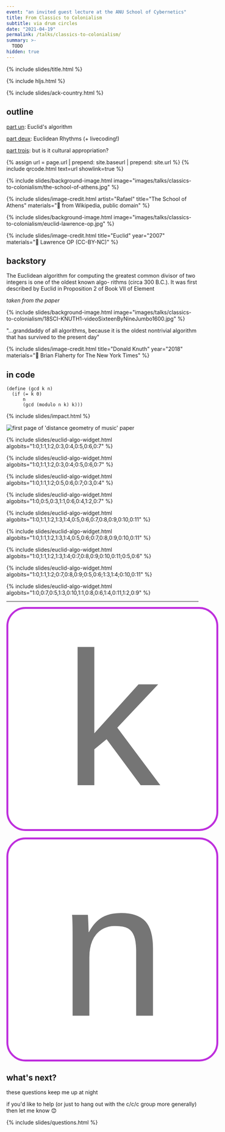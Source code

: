 ```yaml
---
event: "an invited guest lecture at the ANU School of Cybernetics"
title: From Classics to Colonialism
subtitle: via drum circles
date: "2021-04-19"
permalink: /talks/classics-to-colonialism/
summary: >-
  TODO
hidden: true
---
```


{% include slides/title.html %}

{% include hljs.html %}

{% include slides/ack-country.html %}

## outline

[part un](#part-1): Euclid's algorithm

[part deux](#part-2): Euclidean Rhythms (+ livecoding!)

[part trois](#part-3): but is it cultural appropriation?

{% assign url = page.url | prepend: site.baseurl | prepend: site.url %}
{% include qrcode.html text=url showlink=true %}

{% include slides/background-image.html image="images/talks/classics-to-colonialism/the-school-of-athens.jpg" %}

{% include slides/image-credit.html
   artist="Rafael"
   title="The School of Athens"
   materials="📸 from Wikipedia, public domain"
%}

{% include slides/background-image.html image="images/talks/classics-to-colonialism/euclid-lawrence-op.jpg" %}

{% include slides/image-credit.html
   title="Euclid"
   year="2007"
   materials="📸 Lawrence OP (CC-BY-NC)"
%}


## backstory

The Euclidean algorithm for computing the greatest common divisor of two
integers is one of the oldest known algo- rithms (circa 300 B.C.). It was first
described by Euclid in Proposition 2 of Book VII of Element

_taken from the paper_

{% include slides/background-image.html image="images/talks/classics-to-colonialism/18SCI-KNUTH1-videoSixteenByNineJumbo1600.jpg" %}

"...granddaddy of all algorithms, because it is the oldest nontrivial algorithm
that has survived to the present day"

{% include slides/image-credit.html
   title="Donald Knuth"
   year="2018"
   materials="📸 Brian Flaherty for The New York Times"
%}

## in code

```extempore
(define (gcd k n)
  (if (= k 0)
      n
      (gcd (modulo n k) k)))
```

{% include slides/impact.html %}

<div class="stacked-paper">
<img src="{% link assets/images/talks/classics-to-colonialism/distance-geometry-of-music.jpg %}" alt="first page of 'distance geometry of music' paper">
</div>

<script src="{% link assets/js/euclidean-rhythm.js %}"></script>

<section id="euclidean-rhythm-example-1" data-auto-animate>

{% include slides/euclid-algo-widget.html algobits="1:0,1:1,1:2,0:3,0:4,0:5,0:6,0:7" %}

</section>

<section data-auto-animate>

{% include slides/euclid-algo-widget.html algobits="1:0,1:1,1:2,0:3,0:4;0:5,0:6,0:7" %}

</section>

<section data-auto-animate>

{% include slides/euclid-algo-widget.html algobits="1:0,1:1,1:2;0:5,0:6,0:7;0:3,0:4" %}

</section>

<section data-auto-animate>

{% include slides/euclid-algo-widget.html algobits="1:0,0:5,0:3,1:1,0:6,0:4,1:2,0:7" %}

</section>

<section id="euclidean-rhythm-example-2" data-auto-animate>

{% include slides/euclid-algo-widget.html algobits="1:0,1:1,1:2,1:3,1:4,0:5,0:6,0:7,0:8,0:9,0:10,0:11" %}

</section>

<section data-auto-animate>

{% include slides/euclid-algo-widget.html algobits="1:0,1:1,1:2,1:3,1:4,0:5,0:6;0:7,0:8,0:9,0:10,0:11" %}

</section>

<section data-auto-animate>

{% include slides/euclid-algo-widget.html algobits="1:0,1:1,1:2,1:3,1:4;0:7,0:8,0:9,0:10,0:11;0:5,0:6" %}

</section>

<section data-auto-animate>

{% include slides/euclid-algo-widget.html algobits="1:0,1:1,1:2;0:7,0:8,0:9;0:5,0:6;1:3,1:4;0:10,0:11" %}

</section>

<section data-auto-animate>

{% include slides/euclid-algo-widget.html algobits="1:0,0:7,0:5,1:3,0:10,1:1,0:8,0:6,1:4,0:11,1:2,0:9" %}

</section>

<hr class="center">

<style>
.bignumber-wrapper {
  width: 100%;
  display: flex;
  flex-wrap: wrap;
  justify-content: space-around;
}
.bignumber {
  font-size: 500px;
  width: 2ch;
  text-align: center;
  border: none;
}
.bignumber-wrapper input:placeholder-shown {
  border-radius: 0.1em;
  border: 5px solid #be2edd;
}
</style>

<div class="bignumber-wrapper">
<input class="bignumber"  inputmode="numeric" pattern="[0-9]*" type="text" placeholder="k">&nbsp;<input class="bignumber"  inputmode="numeric" pattern="[0-9]*" type="text" placeholder="n">
</div>

## what's next?

these questions keep me up at night

if you'd like to help (or just to hang out with the c/c/c group more generally)
then let me know 😊

{% include slides/questions.html %}

